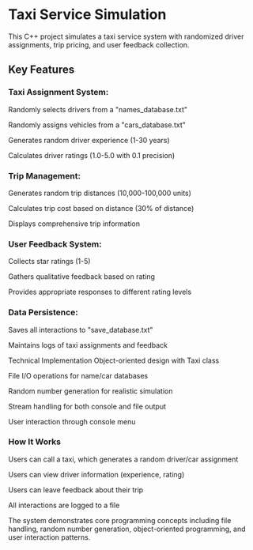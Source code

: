 # Taxi Service Simulation
This C++ project simulates a taxi service system with randomized driver assignments, trip pricing, and user feedback collection.

## Key Features

### Taxi Assignment System:

Randomly selects drivers from a "names_database.txt"

Randomly assigns vehicles from a "cars_database.txt"

Generates random driver experience (1-30 years)

Calculates driver ratings (1.0-5.0 with 0.1 precision)

### Trip Management:

Generates random trip distances (10,000-100,000 units)

Calculates trip cost based on distance (30% of distance)

Displays comprehensive trip information

### User Feedback System:

Collects star ratings (1-5)

Gathers qualitative feedback based on rating

Provides appropriate responses to different rating levels

### Data Persistence:

Saves all interactions to "save_database.txt"

Maintains logs of taxi assignments and feedback

Technical Implementation
Object-oriented design with Taxi class

File I/O operations for name/car databases

Random number generation for realistic simulation

Stream handling for both console and file output

User interaction through console menu

### How It Works
Users can call a taxi, which generates a random driver/car assignment

Users can view driver information (experience, rating)

Users can leave feedback about their trip

All interactions are logged to a file

The system demonstrates core programming concepts including file handling, random number generation, object-oriented programming, and user interaction patterns.
